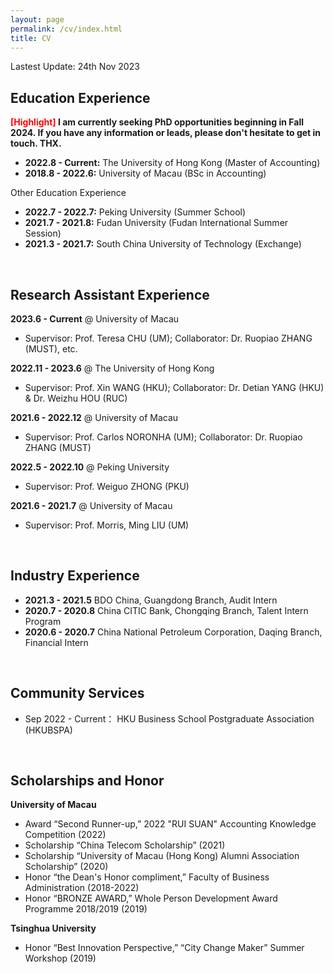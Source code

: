 ```yaml
---
layout: page
permalink: /cv/index.html
title: CV
---
```


Lastest Update: 24th Nov 2023 &nbsp;

## Education Experience

**<font color='red'>[Highlight]</font> I am currently seeking PhD opportunities beginning in Fall 2024. If you have any information or leads, please don't hesitate to get in touch. THX.**

- **2022.8 - Current:** The University of Hong Kong (Master of Accounting)
- **2018.8 - 2022.6:** University of Macau (BSc in Accounting)

Other Education Experience
- **2022.7 - 2022.7:** Peking University (Summer School)
- **2021.7 - 2021.8:** Fudan University (Fudan International Summer Session)
- **2021.3 - 2021.7:** South China University of Technology (Exchange)
<br>

## Research Assistant Experience

**2023.6 - Current** @ University of Macau
- Supervisor: Prof. Teresa CHU (UM); Collaborator: Dr. Ruopiao ZHANG (MUST), etc.
  
**2022.11 - 2023.6** @ The University of Hong Kong
- Supervisor: Prof. Xin WANG (HKU); Collaborator: Dr. Detian YANG (HKU) & Dr. Weizhu HOU (RUC)

**2021.6 - 2022.12** @ University of Macau
- Supervisor: Prof. Carlos NORONHA (UM); Collaborator: Dr. Ruopiao ZHANG (MUST)
  
**2022.5 - 2022.10** @ Peking University
- Supervisor: Prof. Weiguo ZHONG (PKU)

**2021.6 - 2021.7** @ University of Macau
- Supervisor: Prof. Morris, Ming LIU (UM)
<br>

## Industry Experience

- **2021.3 - 2021.5**  BDO China, Guangdong Branch, Audit Intern
- **2020.7 - 2020.8**  China CITIC Bank, Chongqing Branch, Talent Intern Program
- **2020.6 - 2020.7**  China National Petroleum Corporation, Daqing Branch, Financial Intern
<br>

## Community Services
- Sep 2022 - Current： HKU Business School Postgraduate Association (HKUBSPA)
<br>

## Scholarships and Honor

**University of Macau**
-   Award “Second Runner-up,” 2022 "RUI SUAN" Accounting Knowledge Competition (2022)
-   Scholarship “China Telecom Scholarship” (2021)
-   Scholarship “University of Macau (Hong Kong) Alumni Association Scholarship” (2020)
-   Honor “the Dean's Honor compliment,” Faculty of Business Administration (2018-2022)
-   Honor “BRONZE AWARD,” Whole Person Development Award Programme 2018/2019 (2019)

**Tsinghua University**
-   Honor “Best Innovation Perspective,” “City Change Maker” Summer Workshop (2019)
<br>

